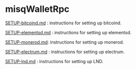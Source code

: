 
# misqWalletRpc

[SETUP-bitcoind.md](https://github.com/jmacxx/misq_prj52_WIP/tree/master/SETUP-bitcoind.md) : instructions for setting up bitcoind.

[SETUP-elementsd.md](https://github.com/jmacxx/misq_prj52_WIP/tree/master/SETUP-elementsd.md) : instructions for setting up elementsd.

[SETUP-monerod.md](https://github.com/jmacxx/misq_prj52_WIP/tree/master/SETUP-monerod.md): instructions for setting up monerod.

[SETUP-electrum.md](https://github.com/jmacxx/misq_prj52_WIP/tree/master/SETUP-electrum.md) : instructions for setting up electrum.

[SETUP-lnd.md](https://github.com/jmacxx/misq_prj52_WIP/tree/master/SETUP-lnd.md) : instructions for setting up LND.


